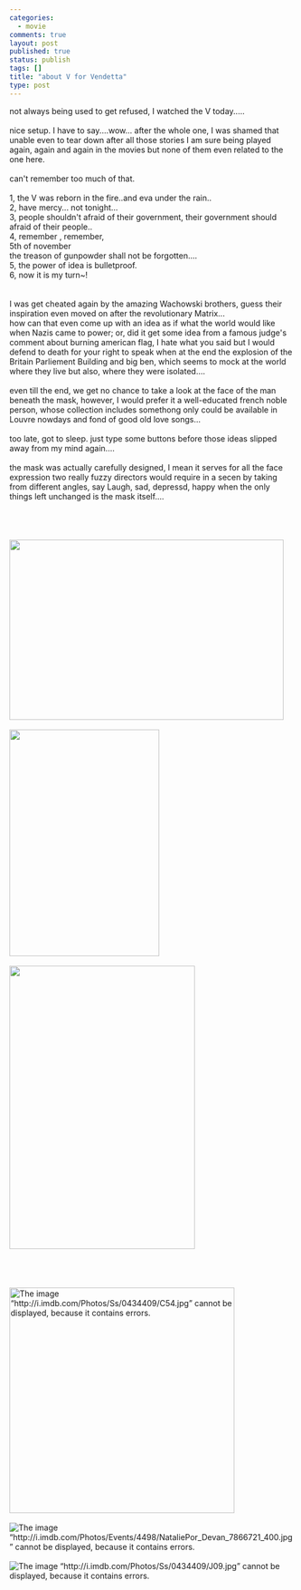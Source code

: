 ```yaml
--- 
categories: 
  - movie
comments: true
layout: post
published: true
status: publish
tags: []
title: "about V for Vendetta"
type: post
---
```

<div id="msgcns!3725CC0EE38B1F6!1045" class="bvMsg">not always being used to get refused, I watched the V today.....<br><br>nice setup. I have to say....wow... after the whole one, I was shamed that unable even to tear down after all those stories I am sure being played again, again and again in the movies but none of them even related to the one here.<br><br>can't remember too much of that.<br><br>1, the V was reborn in the fire..and eva under the rain..<br>2, have mercy... not tonight...<br>3, people shouldn't afraid of their government, their government should afraid of their people..<br>4, remember , remember, <br>  5th of november<br>   the treason of gunpowder shall not be forgotten....<br>5, the power of idea is bulletproof.<br>6, now it is my turn~!<br><br><br>I was get cheated again by the amazing Wachowski brothers, guess their inspiration even moved on after the revolutionary Matrix...<br>how can that even come up with an idea as if what the world would like when Nazis came to power; or, did it get some idea from a famous judge's comment about burning american flag, I hate what you said but I would defend to death for your right to speak when at the end the explosion of the Britain Parliement Building and big ben, which seems to mock at the world where they live but also, where they were isolated....<br><br>even till the end, we get no chance to take a look at the face of the man beneath the mask, however, I would prefer it a well-educated french noble person, whose collection includes somethong only could be available in Louvre nowdays and fond of good old love songs...<br><br>too late, got to sleep. just type some buttons before those ideas slipped away from my mind again....<br><br>the mask was actually carefully designed, I mean it serves for all the face expression two really fuzzy directors would require in a secen by taking from different angles, say Laugh, sad, depressd, happy when the only things left unchanged is the mask itself....<br><br><br><br><br><div style="width:487px;">
<img src="http://static.flickr.com/40/119268182_17c1502706.jpg?v=0" alt="" height="318" width="485"><br><br><div style="width:267px;">
<img src="http://static.flickr.com/38/119268138_423a387fb7.jpg?v=0" alt="" height="400" width="265"><br><br><div style="width:330px;"><img src="http://static.flickr.com/44/119268111_0821d23802.jpg?v=0" alt="" height="500" width="328"></div>
<br>
</div>
<br>
</div>
<br><br><img style="cursor:0;" alt="The image “http://i.imdb.com/Photos/Ss/0434409/C54.jpg” cannot be displayed, because it contains errors." src="http://i.imdb.com/Photos/Ss/0434409/C54.jpg" width="398"><br><br><img alt="The image “http://i.imdb.com/Photos/Events/4498/NataliePor_Devan_7866721_400.jpg” cannot be displayed, because it contains errors." src="http://i.imdb.com/Photos/Events/4498/NataliePor_Devan_7866721_400.jpg"><br><br><img alt="The image “http://i.imdb.com/Photos/Ss/0434409/J09.jpg” cannot be displayed, because it contains errors." src="http://i.imdb.com/Photos/Ss/0434409/J09.jpg"><br>
</div>
